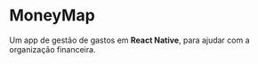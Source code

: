 # MoneyMap
Um app de gestão de gastos em **React Native**, para ajudar com a organização financeira.
